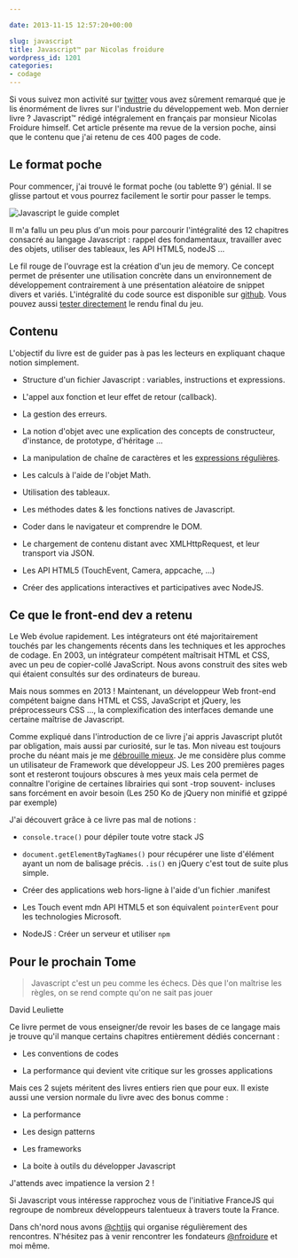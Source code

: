 ```yaml
---

date: 2013-11-15 12:57:20+00:00

slug: javascript
title: Javascript™ par Nicolas froidure
wordpress_id: 1201
categories:
- codage
---
```


Si vous suivez mon activité sur [twitter](http://twitter.com/_flexbox) vous avez sûrement remarqué que je lis énormément de livres sur l'industrie du développement web. Mon dernier livre ? Javascript™ rédigé intégralement en français par monsieur Nicolas Froidure himself.
Cet article présente ma revue de la version poche, ainsi que le contenu que j'ai retenu de ces 400 pages de code.


## Le format poche


Pour commencer, j'ai trouvé le format poche (ou tablette 9') génial. Il se glisse partout et vous pourrez facilement le sortir pour passer le temps.

![Javascript le guide complet](http://davidleuliette.com/wordPress/wp-content/uploads/2013/11/guide_js-223x300.jpg)

Il m'a fallu un peu plus d'un mois pour parcourir l'intégralité des 12 chapitres consacré au langage Javascript : rappel des fondamentaux, travailler avec des objets, utiliser des tableaux, les API HTML5, nodeJS ...

Le fil rouge de l'ouvrage est la création d'un jeu de memory. Ce concept permet de présenter une utilisation concrète dans un environnement de développement contrairement à une présentation aléatoire de snippet divers et variés. L'intégralité du code source est disponible sur [github](http://github.com/nfroidure). Vous pouvez aussi [tester directement](http://memory.insertafter.com) le rendu final du jeu.


## Contenu


L'objectif du livre est de guider pas à pas les lecteurs en expliquant chaque notion simplement.




  * Structure d'un fichier Javascript : variables, instructions et expressions.


  * L'appel aux fonction et leur effet de retour (callback).


  * La gestion des erreurs.


  * La notion d'objet avec une explication des concepts de constructeur, d'instance, de prototype, d'héritage ...


  * La manipulation de chaîne de caractères et les [expressions régulières](regexp).


  * Les calculs à l'aide de l'objet Math.


  * Utilisation des tableaux.


  * Les méthodes dates & les fonctions natives de Javascript.


  * Coder dans le navigateur et comprendre le DOM.


  * Le chargement de contenu distant avec XMLHttpRequest, et leur transport via JSON.


  * Les API HTML5 (TouchEvent, Camera, appcache, ...)


  * Créer des applications interactives et participatives avec NodeJS.




## Ce que le front-end dev a retenu


Le Web évolue rapidement. Les intégrateurs ont été majoritairement touchés par les changements récents dans les techniques et les approches de codage. En 2003, un intégrateur compétent maîtrisait HTML et CSS, avec un peu de copier-collé JavaScript. Nous avons construit des sites web qui étaient consultés sur des ordinateurs de bureau.

Mais nous sommes en 2013 ! Maintenant, un développeur Web front-end compétent baigne dans HTML et CSS, JavaScript et jQuery, les préprocesseurs CSS ..., la complexification des interfaces demande une certaine maîtrise de Javascript.

Comme expliqué dans l'introduction de ce livre j'ai appris Javascript plutôt par obligation, mais aussi par curiosité, sur le tas. Mon niveau est toujours proche du néant mais je me [débrouille mieux](http://pokemonbreakpoint.fr). Je me considère plus comme un utilisateur de Framework que développeur JS. Les 200 premières pages sont et resteront toujours obscures à mes yeux mais cela permet de connaître l'origine de certaines librairies qui sont -trop souvent- incluses sans forcément en avoir besoin (Les 250 Ko de jQuery non minifié et gzippé par exemple)

J'ai découvert grâce à ce livre pas mal de notions :




  * `console.trace()` pour dépiler toute votre stack JS


  * `document.getElementByTagNames()` pour récupérer une liste d'élément ayant un nom de balisage précis. `.is()` en jQuery c'est tout de suite plus simple.


  * Créer des applications web hors-ligne à l'aide d'un fichier .manifest


  * Les Touch event mdn API HTML5 et son équivalent `pointerEvent` pour les technologies Microsoft.


  * NodeJS : Créer un serveur et utiliser `npm`




## Pour le prochain Tome




> Javascript c'est un peu comme les échecs. Dès que l'on maîtrise les règles, on se rend compte qu'on ne sait pas jouer

David Leuliette


Ce livre permet de vous enseigner/de revoir les bases de ce langage mais je trouve qu'il manque certains chapitres entièrement dédiés concernant :




  * Les conventions de codes


  * La performance qui devient vite critique sur les grosses applications


Mais ces 2 sujets méritent des livres entiers rien que pour eux. Il existe aussi une version normale du livre avec des bonus comme :


  * La performance


  * Les design patterns


  * Les frameworks


  * La boite à outils du développer Javascript


J'attends avec impatience la version 2 !

Si Javascript vous intéresse rapprochez vous de l'initiative FranceJS qui regroupe de nombreux développeurs talentueux à travers toute la France.

Dans ch'nord nous avons [@chtijs](http://twitter.com/chtijs) qui organise régulièrement des rencontres. N'hésitez pas à venir rencontrer les fondateurs [@nfroidure](http://twitter.com/nfroidure) et moi même.
